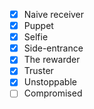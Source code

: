 - [x] Naive receiver
- [x] Puppet
- [x] Selfie
- [x] Side-entrance
- [x] The rewarder
- [x] Truster
- [x] Unstoppable
- [ ] Compromised